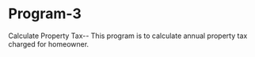 # Program-3
Calculate Property Tax--
This program is to calculate annual property tax charged for homeowner.
